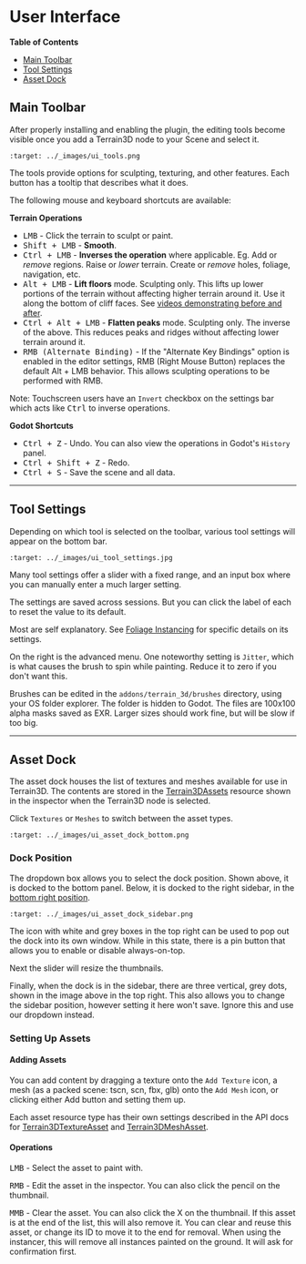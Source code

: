 User Interface
=================


**Table of Contents**
* [Main Toolbar](#main-toolbar)
* [Tool Settings](#tool-settings)
* [Asset Dock](#asset-dock)


## Main Toolbar

After properly installing and enabling the plugin, the editing tools become visible once you add a Terrain3D node to your Scene and select it.

```{image} images/ui_tools.png
:target: ../_images/ui_tools.png
```

The tools provide options for sculpting, texturing, and other features. Each button has a tooltip that describes what it does. 

The following mouse and keyboard shortcuts are available:

**Terrain Operations**
* <kbd>LMB</kbd> - Click the terrain to sculpt or paint.
* <kbd>Shift + LMB</kbd> - **Smooth**.
* <kbd>Ctrl + LMB</kbd> - **Inverses the operation** where applicable. Eg. Add or *remove* regions. Raise or *lower* terrain. Create or *remove* holes, foliage, navigation, etc.
* <kbd>Alt + LMB</kbd> - **Lift floors** mode. Sculpting only. This lifts up lower portions of the terrain without affecting higher terrain around it. Use it along the bottom of cliff faces. See [videos demonstrating before and after](https://github.com/TokisanGames/Terrain3D/pull/409). 
* <kbd>Ctrl + Alt + LMB</kbd> - **Flatten peaks** mode. Sculpting only. The inverse of the above. This reduces peaks and ridges without affecting lower terrain around it.
* <kbd>RMB (Alternate Binding)</kbd> - If the "Alternate Key Bindings" option is enabled in the editor settings, RMB (Right Mouse Button) replaces the default Alt + LMB behavior. This allows sculpting operations to be performed with RMB.

Note: Touchscreen users have an `Invert` checkbox on the settings bar which acts like <kbd>Ctrl</kbd> to inverse operations.

**Godot Shortcuts**
* <kbd>Ctrl + Z</kbd> - Undo. You can also view the operations in Godot's `History` panel.
* <kbd>Ctrl + Shift + Z</kbd> - Redo.
* <kbd>Ctrl + S</kbd> - Save the scene and all data.


---

## Tool Settings

Depending on which tool is selected on the toolbar, various tool settings will appear on the bottom bar.

```{image} images/ui_tool_settings.jpg
:target: ../_images/ui_tool_settings.jpg
```

Many tool settings offer a slider with a fixed range, and an input box where you can manually enter a much larger setting.

The settings are saved across sessions. But you can click the label of each to reset the value to its default.

Most are self explanatory. See [Foliage Instancing](instancer.md) for specific details on its settings.

On the right is the advanced menu. One noteworthy setting is `Jitter`, which is what causes the brush to spin while painting. Reduce it to zero if you don't want this.

Brushes can be edited in the `addons/terrain_3d/brushes` directory, using your OS folder explorer. The folder is hidden to Godot. The files are 100x100 alpha masks saved as EXR. Larger sizes should work fine, but will be slow if too big.


---

## Asset Dock


The asset dock houses the list of textures and meshes available for use in Terrain3D. The contents are stored in the [Terrain3DAssets](../api/class_terrain3dassets.rst) resource shown in the inspector when the Terrain3D node is selected.

Click `Textures` or `Meshes` to switch between the asset types.

```{image} images/ui_asset_dock_bottom.png
:target: ../_images/ui_asset_dock_bottom.png
```

### Dock Position

The dropdown box allows you to select the dock position. Shown above, it is docked to the bottom panel. Below, it is docked to the right sidebar, in the [bottom right position](https://docs.godotengine.org/en/stable/classes/class_editorplugin.html#class-editorplugin-constant-dock-slot-left-ul).

```{image} images/ui_asset_dock_sidebar.png
:target: ../_images/ui_asset_dock_sidebar.png
```

The icon with white and grey boxes in the top right can be used to pop out the dock into its own window. While in this state, there is a pin button that allows you to enable or disable always-on-top.

Next the slider will resize the thumbnails.

Finally, when the dock is in the sidebar, there are three vertical, grey dots, shown in the image above in the top right. This also allows you to change the sidebar position, however setting it here won't save. Ignore this and use our dropdown instead.


### Setting Up Assets

#### Adding Assets
You can add content by dragging a texture onto the `Add Texture` icon, a mesh (as a packed scene: tscn, scn, fbx, glb) onto the `Add Mesh` icon, or clicking either Add button and setting them up. 

Each asset resource type has their own settings described in the API docs for [Terrain3DTextureAsset](../api/class_terrain3dtextureasset.rst) and [Terrain3DMeshAsset](../api/class_terrain3dmeshasset.rst).

#### Operations

<kbd>LMB</kbd> - Select the asset to paint with.

<kbd>RMB</kbd> - Edit the asset in the inspector. You can also click the pencil on the thumbnail.

<kbd>MMB</kbd> - Clear the asset. You can also click the X on the thumbnail. If this asset is at the end of the list, this will also remove it. You can clear and reuse this asset, or change its ID to move it to the end for removal. When using the instancer, this will remove all instances painted on the ground. It will ask for confirmation first.




